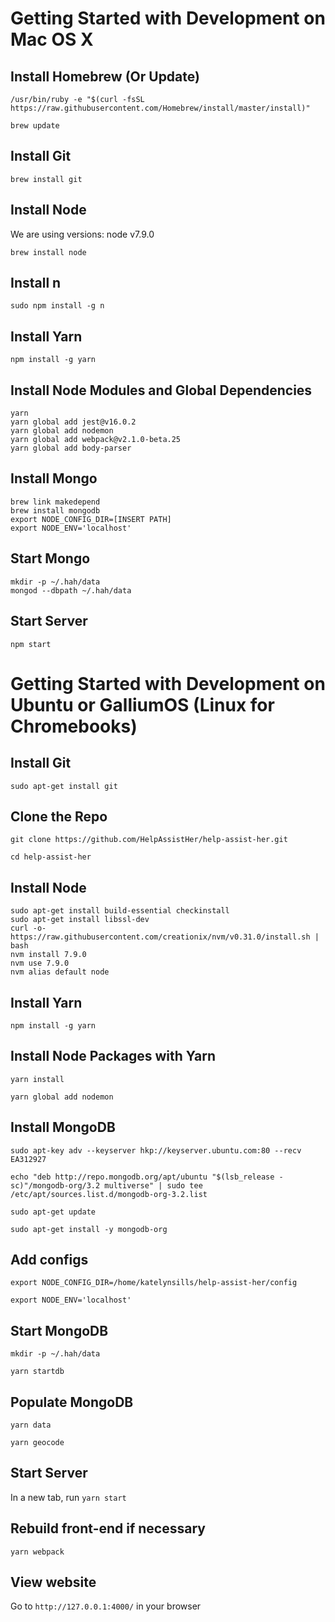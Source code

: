 # Getting Started with Development on Mac OS X

## Install Homebrew (Or Update)
````
/usr/bin/ruby -e "$(curl -fsSL https://raw.githubusercontent.com/Homebrew/install/master/install)"
````

````
brew update
````

## Install Git

````
brew install git
````
## Install Node
We are using versions: node v7.9.0

````
brew install node
````

## Install n
````
sudo npm install -g n
````

## Install Yarn

````
npm install -g yarn
````

## Install Node Modules and Global Dependencies
````
yarn
yarn global add jest@v16.0.2
yarn global add nodemon
yarn global add webpack@v2.1.0-beta.25
yarn global add body-parser
````

## Install Mongo
````
brew link makedepend
brew install mongodb
export NODE_CONFIG_DIR=[INSERT PATH]
export NODE_ENV='localhost'
````

## Start Mongo
````
mkdir -p ~/.hah/data
mongod --dbpath ~/.hah/data
````

## Start Server
````
npm start
````


# Getting Started with Development on Ubuntu or GalliumOS (Linux for Chromebooks)

## Install Git
`sudo apt-get install git` 

## Clone the Repo
`git clone https://github.com/HelpAssistHer/help-assist-her.git`

`cd help-assist-her`

## Install Node
~~~~
sudo apt-get install build-essential checkinstall
sudo apt-get install libssl-dev
curl -o- https://raw.githubusercontent.com/creationix/nvm/v0.31.0/install.sh | bash
nvm install 7.9.0
nvm use 7.9.0
nvm alias default node
~~~~

## Install Yarn
`npm install -g yarn`

## Install Node Packages with Yarn
`yarn install` 

`yarn global add nodemon`

## Install MongoDB
`sudo apt-key adv --keyserver hkp://keyserver.ubuntu.com:80 --recv EA312927`

`echo "deb http://repo.mongodb.org/apt/ubuntu "$(lsb_release -sc)"/mongodb-org/3.2 multiverse" | sudo tee /etc/apt/sources.list.d/mongodb-org-3.2.list`

`sudo apt-get update`

`sudo apt-get install -y mongodb-org`

## Add configs

`export NODE_CONFIG_DIR=/home/katelynsills/help-assist-her/config`

`export NODE_ENV='localhost'`

## Start MongoDB
`mkdir -p ~/.hah/data`

`yarn startdb`

## Populate MongoDB
`yarn data`

`yarn geocode`

## Start Server
In a new tab, run `yarn start`

## Rebuild front-end if necessary
`yarn webpack`

## View website
Go to `http://127.0.0.1:4000/` in your browser